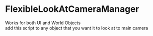 # FlexibleLookAtCameraManager
Works for both UI and World Objects<br>
add this script to any object that you want it to look at to main camera<br>
